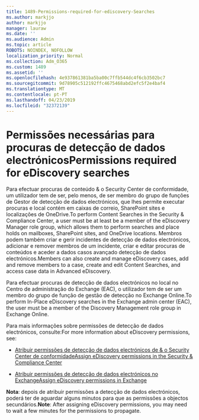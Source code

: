 ```yaml
---
title: 1489-Permissions-required-for-ediscovery-Searches
ms.author: markjjo
author: markjjo
manager: lauraw
ms.date: ''
ms.audience: Admin
ms.topic: article
ROBOTS: NOINDEX, NOFOLLOW
localization_priority: Normal
ms.collection: Adm_O365
ms.custom: 1489
ms.assetid: ''
ms.openlocfilehash: 4e937861381ba5ba00c7ffb544dc4f6cb3502bc7
ms.sourcegitcommit: 9d78905c512192ffc4675468abd2efc5f2e4baf4
ms.translationtype: MT
ms.contentlocale: pt-PT
ms.lasthandoff: 04/23/2019
ms.locfileid: "32372139"
---
```

# <a name="permissions-required-for-ediscovery-searches"></a><span data-ttu-id="81bda-102">Permissões necessárias para procuras de detecção de dados electrónicos</span><span class="sxs-lookup"><span data-stu-id="81bda-102">Permissions required for eDiscovery searches</span></span>

<span data-ttu-id="81bda-103">Para efectuar procuras de conteúdo & o Security Center de conformidade, um utilizador tem de ser, pelo menos, de ser membro do grupo de funções de Gestor de detecção de dados electrónicos, que lhes permite executar procuras e local contém em caixas de correio, SharePoint sites e localizações de OneDrive.</span><span class="sxs-lookup"><span data-stu-id="81bda-103">To perform Content Searches in the Security & Compliance Center, a user must be at least be a member of the eDiscovery Manager role group, which allows them to perform searches and place holds on mailboxes, SharePoint sites, and OneDrive locations.</span></span> <span data-ttu-id="81bda-104">Membros podem também criar e gerir incidentes de detecção de dados electrónicos, adicionar e remover membros de um incidente, criar e editar procuras de conteúdos e aceder a dados casos avançado detecção de dados electrónicos.</span><span class="sxs-lookup"><span data-stu-id="81bda-104">Members can also create and manage eDiscovery cases, add and remove members to a case, create and edit Content Searches, and access case data in Advanced eDiscovery.</span></span>

<span data-ttu-id="81bda-105">Para efectuar procuras de detecção de dados electrónicos no local no Centro de administração do Exchange (EAC), o utilizador tem de ser um membro do grupo de função de gestão de detecção no Exchange Online.</span><span class="sxs-lookup"><span data-stu-id="81bda-105">To perform In-Place eDiscovery searches in the Exchange admin center (EAC), the user must be a member of the Discovery Management role group in Exchange Online.</span></span>

<span data-ttu-id="81bda-106">Para mais informações sobre permissões de detecção de dados electrónicos, consulte:</span><span class="sxs-lookup"><span data-stu-id="81bda-106">For more information about eDiscovery permissions, see:</span></span> 

- [<span data-ttu-id="81bda-107">Atribuir permissões de detecção de dados electrónicos de & o Security Center de conformidade</span><span class="sxs-lookup"><span data-stu-id="81bda-107">Assign eDiscovery permissions in the Security & Compliance Center</span></span>](https://docs.microsoft.com/office365/securitycompliance/assign-ediscovery-permissions)

- [<span data-ttu-id="81bda-108">Atribuir permissões de detecção de dados electrónicos no Exchange</span><span class="sxs-lookup"><span data-stu-id="81bda-108">Assign eDiscovery permissions in Exchange</span></span>](https://docs.microsoft.com/exchange/security-and-compliance/in-place-ediscovery/assign-ediscovery-permissions)

<span data-ttu-id="81bda-109">**Nota**: depois de atribuir permissões a detecção de dados electrónicos, poderá ter de aguardar alguns minutos para que as permissões a objectos secundários.</span><span class="sxs-lookup"><span data-stu-id="81bda-109">**Note**: After assigning eDiscovery permissions, you may need to wait a few minutes for the permissions to propagate.</span></span>
